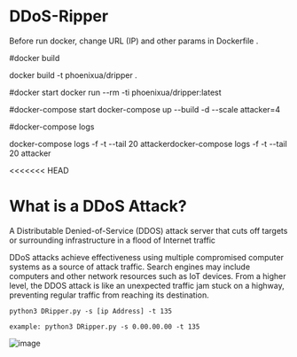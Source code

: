 # DDoS-Ripper
Before run docker, change URL (IP) and other params in Dockerfile .

#docker build

docker build -t phoenixua/dripper .


#docker start 
docker run --rm -ti  phoenixua/dripper:latest


#docker-compose start 
docker-compose up --build -d --scale attacker=4


#docker-compose logs

docker-compose logs -f  -t  --tail 20 attackerdocker-compose logs -f  -t  --tail 20 attacker


<<<<<<< HEAD

# What is a DDoS Attack?
A Distributable Denied-of-Service (DDOS) attack server that cuts off targets or surrounding infrastructure in a flood of Internet traffic

DDoS attacks achieve effectiveness using multiple compromised computer systems as a source of attack traffic. Search engines may include computers and other network resources such as IoT devices.
From a higher level, the DDOS attack is like an unexpected traffic jam stuck on a highway, preventing regular traffic from reaching its destination.

`python3 DRipper.py -s [ip Address] -t 135`

`example: python3 DRipper.py -s 0.00.00.00 -t 135`

![image](https://user-images.githubusercontent.com/23301443/157440522-d32d12a0-103d-4185-b00a-1c38cee8d4ec.png)


